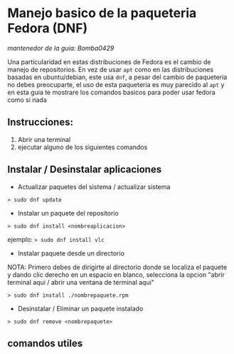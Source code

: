 # Manejo basico de la paqueteria Fedora (DNF)
*mantenedor de la guia: Bomba0429*

Una particularidad en estas distribuciones de Fedora es el cambio de manejo de repositorios. En vez de usar ``apt`` como en las distribuciones basadas en ubuntu/debian, este usa ``dnf``, a pesar del cambio de paqueteria no debes preocuparte, el uso de esta paqueteria es muy parecido al ``apt`` y en esta guia te mostrare los comandos basicos para poder usar fedora como si nada

## Instrucciones:

1. Abrir una terminal
2. ejecutar alguno de los siguientes comandos

## Instalar / Desinstalar aplicaciones

- Actualizar paquetes del sistema / actualizar sistema

````> sudo dnf update````

- Instalar un paquete del repositorio

````> sudo dnf install <nombreaplicacion>````

ejemplo: `> sudo dnf install vlc`

- Instalar paquete desde un directorio

NOTA: Primero debes de dirigirte al directorio donde se localiza el paquete y dando clic derecho en un espacio en blanco, selecciona la opcion "abrir terminal aqui / abrir una ventana de terminal aqui"

````> sudo dnf install ./nombrepaquete.rpm````

- Desinstalar / Eliminar un paquete instalado

````> sudo dnf remove <nombrepaquete>````


## comandos utiles



